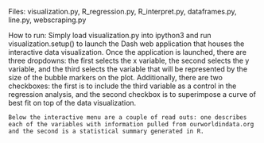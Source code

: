 Files: visualization.py, R_regression.py, R_interpret.py, dataframes.py, line.py, webscraping.py
    
How to run:
    Simply load visualization.py into ipython3 and run visualization.setup() to launch the Dash web application that houses the interactive data visualization.
    Once the application is launched, there are three dropdowns: the first selects the x variable, the second selects the y variable, and the third selects the variable that will be represented by the size of the bubble markers on the plot. 
    Additionally, there are two checkboxes: the first is to include the third variable as a control in the regression analysis, and the second checkbox is to superimpose a curve of best fit on top of the data visualization.
    
    Below the interactive menu are a couple of read outs: one describes each of the variables with information pulled from ourworldindata.org and the second is a statistical summary generated in R. 